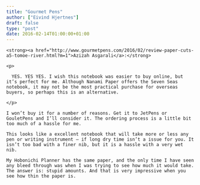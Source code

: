 ```yaml
---
title: "Gourmet Pens"
author: ["Eivind Hjertnes"]
draft: false
type: "post"
date: 2016-02-14T01:00:00+01:00
---
```


<div class="HTML">
  <div></div>

<p>

</div>

```text
<strong><a href="http://www.gourmetpens.com/2016/02/review-paper-cuts-a5-tomoe-river.html?m=1">Azizah Asgarali</a>:</strong>
```

<div class="HTML">
  <div></div>

</p>

</div>

<div class="HTML">
  <div></div>

<blockquote>

</div>

```text
<p>

  YES. YES YES. I wish this notebook was easier to buy online, but it’s perfect for me. Although Nanami Paper offers the Seven Seas notebook, it may not be the most practical purchase for overseas buyers, so perhaps this is an alternative.

</p>
```

<div class="HTML">
  <div></div>

</blockquote>

</div>

<div class="HTML">
  <div></div>

<p>

</div>

```text
I won’t buy it for a number of reasons. Get it to JetPens or GouletPens and I’ll consider it. The ordering process is a little bit too much of a hassle for me.
```

<div class="HTML">
  <div></div>

</p>

</div>

<div class="HTML">
  <div></div>

<p>

</div>

```text
This looks like a excellent notebook that will take more or less any pen or writing instrument – if long dry time isn’t a issue for you. It isn’t too bad with a finer nib, but it is a hassle with a very wet nib.
```

<div class="HTML">
  <div></div>

</p>

</div>

<div class="HTML">
  <div></div>

<p>

</div>

```text
My Hobonichi Planner has the same paper, and the only time I have seen any bleed through was when I was trying to see how much it would take. The answer is: stupid amounts. And that is very impressive when you see how thin the paper is.
```

<div class="HTML">
  <div></div>

</p>

</div>
